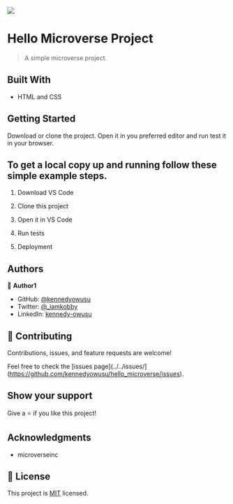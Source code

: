 ![](https://img.shields.io/badge/Microverse-blueviolet)

# Hello Microverse Project

> A simple microverse project.

## Built With

- HTML and CSS

## Getting Started

Download or clone the project. Open it in you preferred editor and run test it in your browser.

## To get a local copy up and running follow these simple example steps.

1. Download VS Code

2. Clone this project

3. Open it in VS Code

4. Run tests

5. Deployment

## Authors

👤 **Author1**

- GitHub: [@kennedyowusu](https://github.com/kennedyowusu)
- Twitter: [@\_iamkobby](https://twitter.com/_iamkobby)
- LinkedIn: [kennedy-owusu](https://linkedin.com/in/kennedy-owusu)

## 🤝 Contributing

Contributions, issues, and feature requests are welcome!

Feel free to check the [issues page](../../issues/](https://github.com/kennedyowusu/hello_microverse/issues).

## Show your support

Give a ⭐️ if you like this project!

## Acknowledgments

- microverseinc

## 📝 License

This project is [MIT](./LICENSE) licensed.
